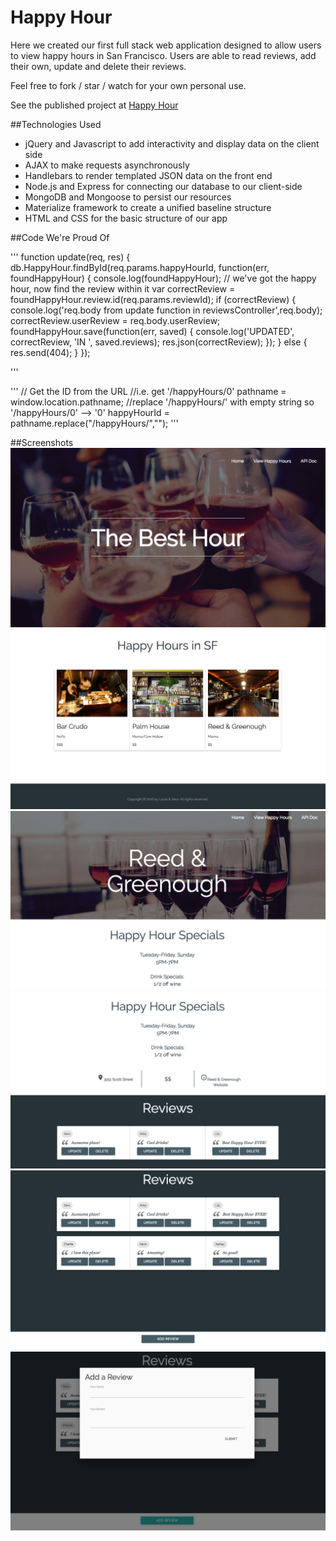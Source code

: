 # Happy Hour

Here we created our first full stack web application designed to allow users to view happy hours in San Francisco.  Users are able to read reviews, add their own, update and delete their reviews.

Feel free to fork / star / watch for your own personal use.

See the published project at [Happy Hour](https://morning-spire-17654.herokuapp.com "Happy Hour")

##Technologies Used

- jQuery and Javascript to add interactivity and display data on the client side
- AJAX to make requests asynchronously
- Handlebars to render templated JSON data on the front end
- Node.js and Express for connecting our database to our client-side
- MongoDB and Mongoose to persist our resources
- Materialize framework to create a unified baseline structure
- HTML and CSS for the basic structure of our app

##Code We're Proud Of



'''
	function update(req, res) {
	  db.HappyHour.findById(req.params.happyHourId, function(err, foundHappyHour) {
	    console.log(foundHappyHour);
	    // we've got the happy hour, now find the review within it
	    var correctReview = foundHappyHour.review.id(req.params.reviewId);
	    if (correctReview) {
	      console.log('req.body from update function in reviewsController',req.body);
	      correctReview.userReview = req.body.userReview;
	      foundHappyHour.save(function(err, saved) {
	        console.log('UPDATED', correctReview, 'IN ', saved.reviews);
	        res.json(correctReview);
	      });
	    } 
	    else {
	      res.send(404);
	    }
	  }); 

'''

'''
	  // Get the ID from the URL 
	  //i.e. get '/happyHours/0'
	  pathname = window.location.pathname;
	  //replace '/happyHours/' with empty string so '/happyHours/0' --> '0'
	  happyHourId = pathname.replace("/happyHours/",""); 
'''	  

##Screenshots
![Home Page Screenshot](public/images/Screenshot1.png?raw=true)
![Happy Hour Listings Screenshot](public/images/Screenshot2.png?raw=true)
![Individual Happy Hour Screenshot](public/images/Screenshot4.png?raw=true)
![Happy Hour Info Screenshot](public/images/Screenshot3.png?raw=true)
![Happy Hour Reviews Screenshot](public/images/Screenshot5.png?raw=true)
![Happy Hour Add Review Modal Screenshot](public/images/Screenshot6.png?raw=true)